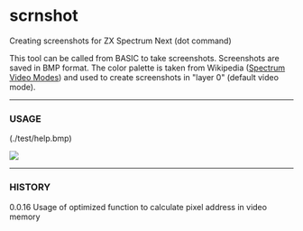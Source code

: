 # scrnshot

Creating screenshots for ZX Spectrum Next (dot command)



This tool can be called from BASIC to take screenshots. Screenshots are saved in BMP format.
The color palette is taken from Wikipedia ([Spectrum Video Modes](https://en.wikipedia.org/wiki/ZX_Spectrum_graphic_modes)) and used to create screenshots in "layer 0" (default video mode).



---



### USAGE

(./test/help.bmp)

![](D:\projekte\zx-spectrum-next\apps\scrnshot\test\help.bmp)

---

### HISTORY

0.0.16  Usage of optimized function to calculate pixel address in video memory
